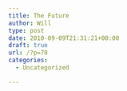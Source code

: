 ```yaml
---
title: The Future
author: Will
type: post
date: 2010-09-09T21:31:21+00:00
draft: true
url: /?p=78
categories:
  - Uncategorized

---
```

